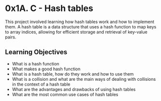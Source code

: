 # 0x1A. C - Hash tables

This project involved learning how hash tables work and how to implement them.
A hash table is a data structure that uses a hash function to map keys to array indices, allowing for efficient storage and retrieval of key-value pairs.

## Learning Objectives

* What is a hash function
* What makes a good hash function
* What is a hash table, how do they work and how to use them
* What is a collision and what are the main ways of dealing with collisions in the context of a hash table
* What are the advantages and drawbacks of using hash tables
* What are the most common use cases of hash tables
